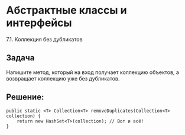 # Абстрактные классы и интерфейсы 

7.1. Коллекция без дубликатов

Задача
--------

Напишите метод, который на вход получает коллекцию объектов, а возвращает коллекцию уже без дубликатов.

Решение:
--------

    public static <T> Collection<T> removeDuplicates(Collection<T> collection) {
        return new HashSet<T>(collection); // Вот и всё!
    }